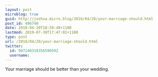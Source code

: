 ```yaml
---
layout: post
microblog: true
guid: http://joshua.micro.blog/2018/04/20/your-marriage-should.html
post_id: 496740
date: 2018-04-20T18:59:48+1100
lastmod: 2019-07-30T17:47:01+1100
type: post
url: /2018/04/20/your-marriage-should.html
twitter:
  id: 987240318356590592
  username: 
---
```

Your marriage should be better than your wedding.
